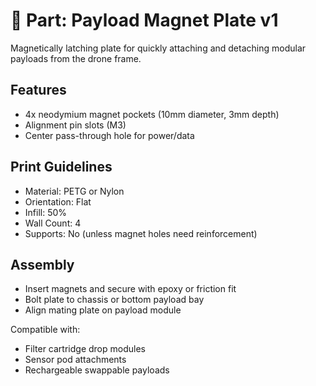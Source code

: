 # 🧲 Part: Payload Magnet Plate v1

Magnetically latching plate for quickly attaching and detaching modular payloads from the drone frame.

## Features

- 4x neodymium magnet pockets (10mm diameter, 3mm depth)
- Alignment pin slots (M3)
- Center pass-through hole for power/data

## Print Guidelines

- Material: PETG or Nylon
- Orientation: Flat
- Infill: 50%
- Wall Count: 4
- Supports: No (unless magnet holes need reinforcement)

## Assembly

- Insert magnets and secure with epoxy or friction fit
- Bolt plate to chassis or bottom payload bay
- Align mating plate on payload module

Compatible with:
- Filter cartridge drop modules
- Sensor pod attachments
- Rechargeable swappable payloads
